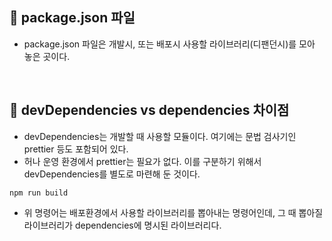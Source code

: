 📌 package.json 파일
-
* package.json 파일은 개발시, 또는 배포시 사용할 라이브러리(디팬던시)를 모아 놓은 곳이다.


<br/>


📌 devDependencies vs dependencies 차이점
-
* devDependencies는 개발할 때 사용할 모듈이다. 여기에는 문법 검사기인 prettier 등도 포함되어 있다. 
* 허나 운영 환경에서 prettier는 필요가 없다. 이를 구분하기 위해서 devDependencies를 별도로 마련해 둔 것이다.

```text
npm run build
```
* 위 명령어는 배포환경에서 사용할 라이브러리를 뽑아내는 명령어인데, 그 때 뽑아질 라이브러리가 dependencies에 명시된 라이브러리다.


